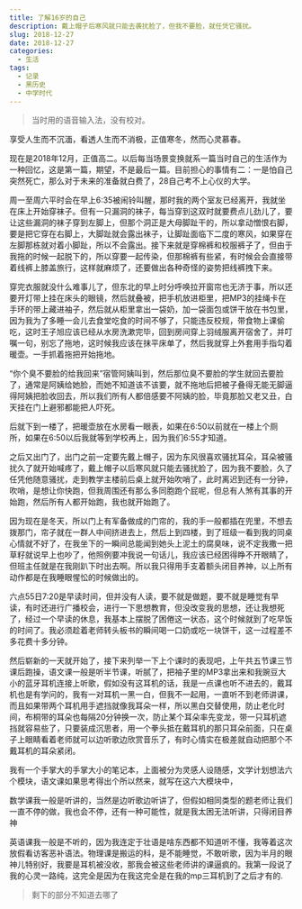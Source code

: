 ```yaml
---
title: 了解16岁的自己
description: 戴上帽子后寒风就只能去袭扰脸了，但我不要脸，就任凭它骚扰。
slug: 2018-12-27
date: 2018-12-27
categories:
  - 生活
tags:
  - 记录
  - 黑历史
  - 中学时代
---
```


> 当时用的语音输入法，没有校对。

享受人生而不沉湎，看透人生而不消极，正值寒冬，然而心灵慕春。

现在是2018年12月，正值高二。以后每当场景变换就系一篇当时自己的生活作为一种回忆，这是第一篇，期望，不是最后一篇。目前担心的事情有二：一是怕自己突然死亡，那么对于未来的准备就白费了，28自己考不上心仪的大学。

周一至周六平时会在早上6:35被闹铃叫醒，那时我的两个室友已经离开，我就坐在床上开始穿袜子。但有一只漏洞的袜子，每当穿到这双时就要费点儿劲儿了，要让这些漏洞的袜子穿到左脚上，但那个洞正是大母脚趾干的，所以拿动憎恨右脚，要是把它穿在右脚上，大脚趾就会露出袜子，让脚趾面临下二度的寒风，如果穿在左脚那栋就对着小脚趾，所以不会露出。接下来就是穿棉裤和校服裤子了，但由于我拖的时候一起脱下的，所以穿要一起传染，但那棉裤有些紧，有时候会会直接带着线裤上膝盖旅行，这样就麻烦了，还要做出各种奇怪的姿势把线裤拽下来。

穿完衣服就没什么难事儿了，但东北的早上时分呼唤拉开窗帘也无济于事，所以还要开灯带上挂在床头的眼镜，然后就叠被，把手机放进柜里，把MP3的挂绳卡在手环的带上藏进袖子，然后就从柜里拿出一袋奶，加一袋面包或饼干放在书包里，因为我为了多睡一会儿去食堂吃食的时间不够了，只能违反校规，带食物上课偷吃，这时王子旭应该已经从水房洗漱完毕，回到房间穿上羽绒服离开宿舍了，并叮嘱一句，别忘了拖地，这时候我应该在抹平床单了，然后我就穿上外套用手指勾着暖壶。一手抓着拖把开始拖地。

“你个臭不要脸的给我回来”宿管阿姨叫到，然后那位臭不要脸的学生就回去要脸了，通常是阿姨给她脸，而她不知道该不该要，就不拖地后把被子叠得无能无脚逼得阿姨把脸收回去，所以我们所有人都倍感要不阿姨的脸，毕竟那脸又老又丑，白天挂在门上避邪都能把人吓死。

后就下到一楼了，把暖壶放在水房看一眼表，如果在6:50以前就在一楼上个厕所，如果在6:50以后我就等到学校再上，因为我们6:55才知道。

之后又出门了，出门之前一定要先戴上帽子，因为东风很喜欢骚扰耳朵，耳朵被骚扰久了就开始喊疼了，戴上帽子以后寒风就只能去骚扰脸了，因为我不要脸，久了任凭他随意骚扰，走到教学主楼前后桌上就开始吹哨了，此时离迟到还有一分钟，吹哨，是想让你快跑，但我周围还有那么多同胞跑个屁呢，但总有人煞有其事的开始跑，然后所有人都开始跑，我也就开始跑了。

因为现在是冬天，所以门上有军备做成的门帘的，我的手一般都插在兜里，不想去拨那门，帘子就在一群人中间挤进去上，然后上到四楼，到了班级一看到我的同桌心情就不好了，在我坐下的一瞬间总能闻到她头上泥土的腐臭味，说不定我撒一把草籽就说早上也吵了，他照例要冲我说一句话儿，我应该已经困得睁不开眼睛了，但班主任就是在我刚趴下时出去啊。所以我只得用手支着额头闭目养神，以上所有动作都是在我睡眼惺忪的时候做出的。

六点55日7:20是早读时间，但并没有人读，要不就是做题，要不就是睡觉有早读，有时还进行广播校会，进行一下思想教育，但没改变我的思想，还让我想死了，经过一个早读的休息，我基本上摆脱了困倦这一状态，这个时候就到了吃早饭的时间了。我必须趁着老师转头板书的瞬间喝一口奶或吃一块饼干，这一过程差不多花费十多分钟。

然后崭新的一天就开始了，接下来列举一下上个课时的表现吧，上午共五节课三节课后跑操，语文课一般是听半节课，听腻了，把袖子里的MP3拿出来和我豌豆大小的蓝牙耳机连接上听歌，假如没有这耳机的话，我是一点课也听不进去的，戴耳机也是有学问的，我有一对耳机一黑一白，但我不一起用，一直听不到老师讲课，而且如果带两个耳机用手遮挡就像我耳朵一样，所以黑白交替使用，防止老化时间，布桐带的耳朵也每隔20分钟换一次，防止某个耳朵率先变龙，带一只耳机遮挡就容易些了，只要装成沉思者，用一个拳头抵在戴耳机的那只耳朵前面，只在桌子上眼睛看着老师就可以边听歌边欣赏音乐了，有时心情实在极差就自动把那个不戴耳机的耳朵紧闭。

我有一个手掌大的手掌大小的笔记本，上面被分为灵感人设随感，文学计划想法六个模块，语文课如果思考得出个所以然来，就写在这六大模块中，

数学课我一般是听讲的，当然是边听歌边听讲了，但假如相同类型的题老师让我们一直不停的做，我也会不停，还有一种可能性，就是我太困无法听讲，只得闭目养神

英语课我一般是不听的，因为我连定于壮语是啥东西都不知道听不懂，我等着这次放假看访客恶补语法。物理课是搬运的科，是不能睡觉，不敢听歌，因为半月的眼神儿特别好，我要是耳机被没收，那我会被这些老师讲的课逼疯的。我第一段说了我的心灵一路纯，这完全是因为在我这完全是在我的mp三耳机到了之后才有的.

> 剩下的部分不知道去哪了
